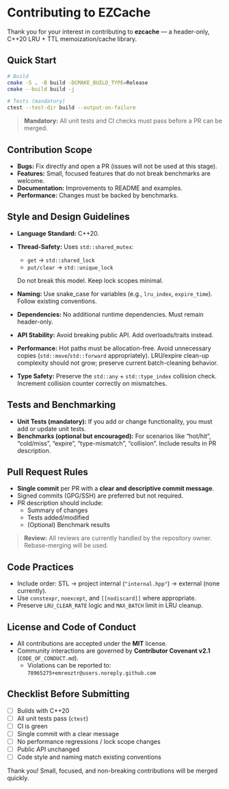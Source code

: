 # Contributing to EZCache

Thank you for your interest in contributing to **ezcache** — a header-only, C++20 LRU + TTL memoization/cache library.

## Quick Start

```bash
# Build
cmake -S . -B build -DCMAKE_BUILD_TYPE=Release
cmake --build build -j

# Tests (mandatory)
ctest --test-dir build --output-on-failure
```

> **Mandatory:** All unit tests and CI checks must pass before a PR can be merged.

## Contribution Scope

- **Bugs:** Fix directly and open a PR (issues will not be used at this stage).
- **Features:** Small, focused features that do not break benchmarks are welcome.
- **Documentation:** Improvements to README and examples.
- **Performance:** Changes must be backed by benchmarks.

## Style and Design Guidelines

- **Language Standard:** C++20.
- **Thread-Safety:** Uses `std::shared_mutex`:
  - `get` → `std::shared_lock`
  - `put/clear` → `std::unique_lock`
  
  Do not break this model. Keep lock scopes minimal.

- **Naming:** Use snake_case for variables (e.g., `lru_index`, `expire_time`). Follow existing conventions.
- **Dependencies:** No additional runtime dependencies. Must remain header-only.
- **API Stability:** Avoid breaking public API. Add overloads/traits instead.
- **Performance:** Hot paths must be allocation-free. Avoid unnecessary copies (`std::move`/`std::forward` appropriately). LRU/expire clean-up complexity should not grow; preserve current batch-cleaning behavior.
- **Type Safety:** Preserve the `std::any` + `std::type_index` collision check. Increment collision counter correctly on mismatches.

## Tests and Benchmarking

- **Unit Tests (mandatory):** If you add or change functionality, you must add or update unit tests.
- **Benchmarks (optional but encouraged):** For scenarios like “hot/hit”, “cold/miss”, “expire”, “type-mismatch”, “collision”. Include results in PR description.

## Pull Request Rules

- **Single commit** per PR with a **clear and descriptive commit message**.
- Signed commits (GPG/SSH) are preferred but not required.
- PR description should include:
  - Summary of changes
  - Tests added/modified
  - (Optional) Benchmark results

> **Review:** All reviews are currently handled by the repository owner. Rebase-merging will be used.

## Code Practices

- Include order: STL → project internal (`"internal.hpp"`) → external (none currently).
- Use `constexpr`, `noexcept`, and `[[nodiscard]]` where appropriate.
- Preserve `LRU_CLEAR_RATE` logic and `MAX_BATCH` limit in LRU cleanup.

## License and Code of Conduct

- All contributions are accepted under the **MIT** license.
- Community interactions are governed by **Contributor Covenant v2.1** (`CODE_OF_CONDUCT.md`).
  - Violations can be reported to: `78965275+emreoztr@users.noreply.github.com`

## Checklist Before Submitting

- [ ] Builds with C++20
- [ ] All unit tests pass (`ctest`)
- [ ] CI is green
- [ ] Single commit with a clear message
- [ ] No performance regressions / lock scope changes
- [ ] Public API unchanged
- [ ] Code style and naming match existing conventions

Thank you! Small, focused, and non-breaking contributions will be merged quickly.
